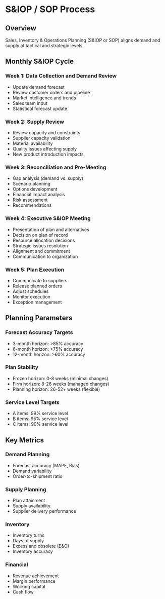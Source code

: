 # S&IOP / SOP Process

## Overview

Sales, Inventory & Operations Planning (S&IOP or SOP) aligns demand and supply at tactical and strategic levels.

## Monthly S&IOP Cycle

### Week 1: Data Collection and Demand Review
- Update demand forecast
- Review customer orders and pipeline
- Market intelligence and trends
- Sales team input
- Statistical forecast update

### Week 2: Supply Review
- Review capacity and constraints
- Supplier capacity validation
- Material availability
- Quality issues affecting supply
- New product introduction impacts

### Week 3: Reconciliation and Pre-Meeting
- Gap analysis (demand vs. supply)
- Scenario planning
- Options development
- Financial impact analysis
- Risk assessment
- Recommendations

### Week 4: Executive S&IOP Meeting
- Presentation of plan and alternatives
- Decision on plan of record
- Resource allocation decisions
- Strategic issues resolution
- Alignment and commitment
- Communication to organization

### Week 5: Plan Execution
- Communicate to suppliers
- Release planned orders
- Adjust schedules
- Monitor execution
- Exception management

## Planning Parameters

### Forecast Accuracy Targets
- 3-month horizon: >85% accuracy
- 6-month horizon: >75% accuracy
- 12-month horizon: >60% accuracy

### Plan Stability
- Frozen horizon: 0-8 weeks (minimal changes)
- Firm horizon: 8-26 weeks (managed changes)
- Planning horizon: 26-52+ weeks (flexible)

### Service Level Targets
- A items: 99% service level
- B items: 95% service level
- C items: 90% service level

## Key Metrics

### Demand Planning
- Forecast accuracy (MAPE, Bias)
- Demand variability
- Order-to-shipment ratio

### Supply Planning
- Plan attainment
- Supply availability
- Supplier delivery performance

### Inventory
- Inventory turns
- Days of supply
- Excess and obsolete (E&O)
- Inventory accuracy

### Financial
- Revenue achievement
- Margin performance
- Working capital
- Cash flow
